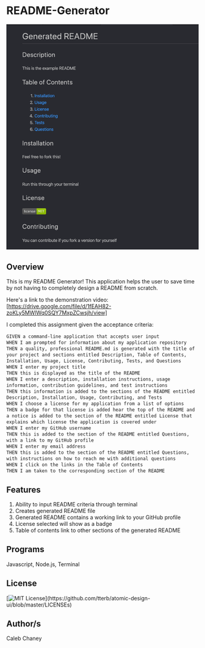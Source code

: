 # README-Generator
![](Screen%20Shot%202020-10-05%20at%202.26.36%20PM.png)
## Overview
This is my README Generator! This application helps the user to save time by not having to completely design a README from scratch. 

Here's a link to the demonstration video: [https://drive.google.com/file/d/1fEAH82-zoKLy5MWlWq0SQY7MxpZCwsjh/view]

I completed this assignment given the acceptance criteria: 

```
GIVEN a command-line application that accepts user input
WHEN I am prompted for information about my application repository
THEN a quality, professional README.md is generated with the title of your project and sections entitled Description, Table of Contents, Installation, Usage, License, Contributing, Tests, and Questions
WHEN I enter my project title
THEN this is displayed as the title of the README
WHEN I enter a description, installation instructions, usage information, contribution guidelines, and test instructions
THEN this information is added to the sections of the README entitled Description, Installation, Usage, Contributing, and Tests
WHEN I choose a license for my application from a list of options
THEN a badge for that license is added hear the top of the README and a notice is added to the section of the README entitled License that explains which license the application is covered under
WHEN I enter my GitHub username
THEN this is added to the section of the README entitled Questions, with a link to my GitHub profile
WHEN I enter my email address
THEN this is added to the section of the README entitled Questions, with instructions on how to reach me with additional questions
WHEN I click on the links in the Table of Contents
THEN I am taken to the corresponding section of the README
```

## Features
1) Ability to input README criteria through terminal 
2) Creates generated README file
3) Generated README contains a working link to your GitHub profile
4) License selected will show as a badge
5) Table of contents link to other sections of the generated README


## Programs 
Javascript, Node.js, Terminal

## License 
[![MIT License](https://img.shields.io/apm/l/atomic-design-ui.svg?)](https://github.com/tterb/atomic-design-ui/blob/master/LICENSEs)

## Author/s
Caleb Chaney
